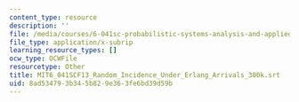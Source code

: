 ```yaml
---
content_type: resource
description: ''
file: /media/courses/6-041sc-probabilistic-systems-analysis-and-applied-probability-fall-2013/8ad534793b345b829e363fe6bd39d59b_MIT6_041SCF13_Random_Incidence_Under_Erlang_Arrivals_300k.vtt
file_type: application/x-subrip
learning_resource_types: []
ocw_type: OCWFile
resourcetype: Other
title: MIT6_041SCF13_Random_Incidence_Under_Erlang_Arrivals_300k.srt
uid: 8ad53479-3b34-5b82-9e36-3fe6bd39d59b
---
```

